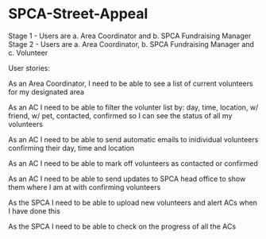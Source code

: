 # SPCA-Street-Appeal

Stage 1 - Users are a. Area Coordinator and b. SPCA Fundraising Manager
Stage 2 - Users are a. Area Coordinator, b. SPCA Fundraising Manager and c. Volunteer

User stories:

As an Area Coordinator, I need to be able to see a list of current volunteers for my designated area

As an AC I need to be able to filter the volunter list by: day, time, location, w/ friend, w/ pet, contacted, confirmed so I can see the status of all my volunteers

As an AC I need to be able to send automatic emails to inidividual volunteers confirming their day, time and location

As an AC I need to be able to mark off volunteers as contacted or confirmed

As an AC I need to be able to send updates to SPCA head office to show them where I am at with confirming volunteers 

As the SPCA I need to be able to upload new volunteers and alert ACs when I have done this

As the SPCA I need to be able to check on the progress of all the ACs




